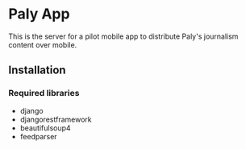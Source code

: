 # Paly App

This is the server for a pilot mobile app to distribute Paly's journalism 
content over mobile. 

## Installation

### Required libraries

- django
- djangorestframework
- beautifulsoup4
- feedparser


